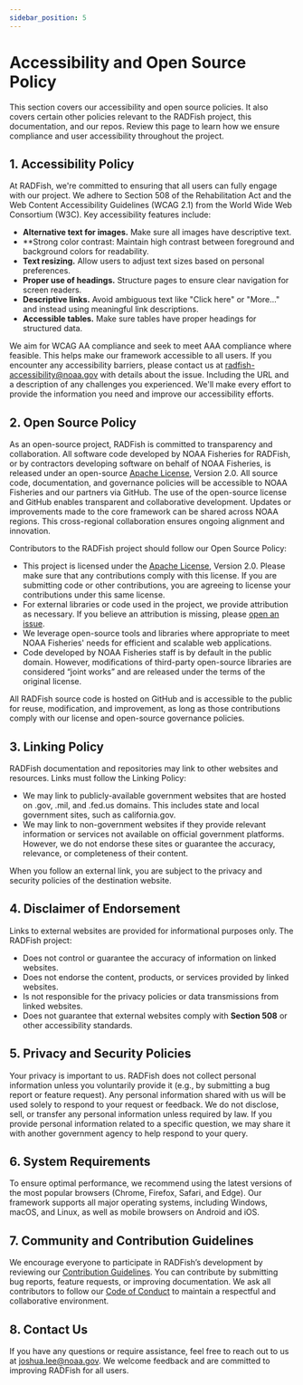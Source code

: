 ```yaml
---
sidebar_position: 5
---
```


# Accessibility and Open Source Policy

This section covers our accessibility and open source policies. It also covers certain other policies relevant to the RADFish project, this documentation, and our repos. Review this page to learn how we ensure compliance and user accessibility throughout the project.

## 1\. Accessibility Policy

At RADFish, we're committed to ensuring that all users can fully engage with our project. We adhere to Section 508 of the Rehabilitation Act and the Web Content Accessibility Guidelines (WCAG 2.1) from the World Wide Web Consortium (W3C). Key accessibility features include:

- **Alternative text for images.** Make sure all images have descriptive text.
- **Strong color contrast: Maintain high contrast between foreground and background colors for readability.
- **Text resizing.** Allow users to adjust text sizes based on personal preferences.
- **Proper use of headings.** Structure pages to ensure clear navigation for screen readers.
- **Descriptive links.** Avoid ambiguous text like "Click here" or "More..." and instead using meaningful link descriptions.
- **Accessible tables.** Make sure tables have proper headings for structured data.

We aim for WCAG AA compliance and seek to meet AAA compliance where feasible. This helps make our framework accessible to all users. If you encounter any accessibility barriers, please contact us at radfish-accessibility@noaa.gov with details about the issue. Including the URL and a description of any challenges you experienced. We'll make every effort to provide the information you need and improve our accessibility efforts.

## 2\. Open Source Policy

As an open-source project, RADFish is committed to transparency and collaboration. All software code developed by NOAA Fisheries for RADFish, or by contractors developing software on behalf of NOAA Fisheries, is released under an open-source [Apache License](https://opensource.org/license/apache-2-0/), Version 2.0. All source code, documentation, and governance policies will be accessible to NOAA Fisheries and our partners via GitHub. The use of the open-source license and GitHub enables transparent and collaborative development. Updates or improvements made to the core framework can be shared across NOAA regions. This cross-regional collaboration ensures ongoing alignment and innovation.

Contributors to the RADFish project should follow our Open Source Policy:

- This project is licensed under the [Apache License](https://opensource.org/license/apache-2-0/), Version 2.0. Please make sure that any contributions comply with this license. If you are submitting code or other contributions, you are agreeing to license your contributions under this same license.
- For external libraries or code used in the project, we provide attribution as necessary. If you believe an attribution is missing, please [open an issue](https://github.com/NMFS-RADFish/radfish/issues).
- We leverage open-source tools and libraries where appropriate to meet NOAA Fisheries' needs for efficient and scalable web applications.
- Code developed by NOAA Fisheries staff is by default in the public domain. However, modifications of third-party open-source libraries are considered “joint works” and are released under the terms of the original license.

All RADFish source code is hosted on GitHub and is accessible to the public for reuse, modification, and improvement, as long as those contributions comply with our license and open-source governance policies.

## 3\. Linking Policy

RADFish documentation and repositories may link to other websites and resources. Links must follow the Linking Policy:

- We may link to publicly-available government websites that are hosted on .gov, .mil, and .fed.us domains. This includes state and local government sites, such as california.gov.
- We may link to non-government websites if they provide relevant information or services not available on official government platforms. However, we do not endorse these sites or guarantee the accuracy, relevance, or completeness of their content.

When you follow an external link, you are subject to the privacy and security policies of the destination website.

## 4\. Disclaimer of Endorsement

Links to external websites are provided for informational purposes only. The RADFish project:

- Does not control or guarantee the accuracy of information on linked websites.
- Does not endorse the content, products, or services provided by linked websites.
- Is not responsible for the privacy policies or data transmissions from linked websites.
- Does not guarantee that external websites comply with **Section 508** or other accessibility standards.

## 5\. Privacy and Security Policies

Your privacy is important to us. RADFish does not collect personal information unless you voluntarily provide it (e.g., by submitting a bug report or feature request). Any personal information shared with us will be used solely to respond to your request or feedback. We do not disclose, sell, or transfer any personal information unless required by law. If you provide personal information related to a specific question, we may share it with another government agency to help respond to your query.

## 6\. System Requirements

To ensure optimal performance, we recommend using the latest versions of the most popular browsers (Chrome, Firefox, Safari, and Edge). Our framework supports all major operating systems, including Windows, macOS, and Linux, as well as mobile browsers on Android and iOS.

## 7\. Community and Contribution Guidelines

We encourage everyone to participate in RADFish’s development by reviewing our [Contribution Guidelines](https://nmfs-radfish.github.io/radfish/about/contribute). You can contribute by submitting bug reports, feature requests, or improving documentation. We ask all contributors to follow our [Code of Conduct](https://nmfs-radfish.github.io/radfish/about/commmunity) to maintain a respectful and collaborative environment.

## 8\. Contact Us

If you have any questions or require assistance, feel free to reach out to us at [joshua.lee@noaa.gov](mailto:joshua.lee@noaa.gov). We welcome feedback and are committed to improving RADFish for all users.
